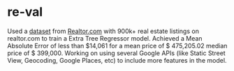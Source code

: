 # re-val

Used a [dataset](https://www.kaggle.com/datasets/ahmedshahriarsakib/usa-real-estate-dataset) from [Realtor.com](https://realtor.com) with 900k+ real estate listings on realtor.com to train a Extra Tree Regressor model. Achieved a Mean Absolute Error of less than \$14,061 for a mean price of \$ 475,205.02 median price of \$ 399,000. Working on using several Google APIs (like Static Street View, Geocoding, Google Places, etc) to include more features in the model.
